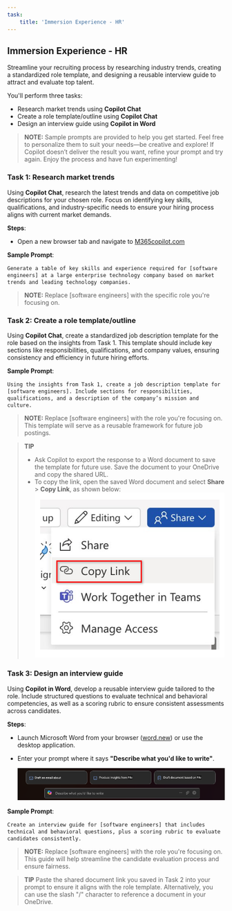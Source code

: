 ```yaml
---
task:
    title: 'Immersion Experience - HR'
---
```


## Immersion Experience - HR

Streamline your recruiting process by researching industry trends, creating a standardized role template, and designing a reusable interview guide to attract and evaluate top talent.

You'll perform three tasks:

- Research market trends using  **Copilot Chat**
- Create a role template/outline using **Copilot Chat**
- Design an interview guide using **Copilot in Word**

> **NOTE:** Sample prompts are provided to help you get started. Feel free to personalize them to suit your needs—be creative and explore! If Copilot doesn’t deliver the result you want, refine your prompt and try again. Enjoy the process and have fun experimenting!

### Task 1: Research market trends

Using **Copilot Chat**, research the latest trends and data on competitive job descriptions for your chosen role. Focus on identifying key skills, qualifications, and industry-specific needs to ensure your hiring process aligns with current market demands.

**Steps**:

- Open a new browser tab and navigate to [M365copilot.com](https://m365copilot.com/)

**Sample Prompt**:

```text
Generate a table of key skills and experience required for [software engineers] at a large enterprise technology company based on market trends and leading technology companies.
```

> **NOTE:** Replace [software engineers] with the specific role you're focusing on.

### Task 2: Create a role template/outline

Using **Copilot Chat**, create a standardized job description template for the role based on the insights from Task 1. This template should include key sections like responsibilities, qualifications, and company values, ensuring consistency and efficiency in future hiring efforts.

**Sample Prompt**:

```text
Using the insights from Task 1, create a job description template for [software engineers]. Include sections for responsibilities, qualifications, and a description of the company’s mission and culture.
```

> **NOTE:** Replace [software engineers] with the role you're focusing on. This template will serve as a reusable framework for future job postings.

> **TIP**  
>
> - Ask Copilot to export the response to a Word document to save the template for future use. Save the document to your OneDrive and copy the shared URL.
> - To copy the link, open the saved Word document and select **Share** > **Copy Link**, as shown below:  
> ![Share link.](../Demos/Media/share-menu-with-copy-link-9fd1c60a.png)

### Task 3: Design an interview guide

Using **Copilot in Word**, develop a reusable interview guide tailored to the role. Include structured questions to evaluate technical and behavioral competencies, as well as a scoring rubric to ensure consistent assessments across candidates.

**Steps**:

- Launch Microsoft Word from your browser ([word.new](https://word.new)) or use the desktop application.
- Enter your prompt where it says **"Describe what you'd like to write"**.

    ![screenshot showing Copilot in Word.](../Prompts/Media/draft-with-copilot.png)

**Sample Prompt**:

```text
Create an interview guide for [software engineers] that includes technical and behavioral questions, plus a scoring rubric to evaluate candidates consistently.
```

> **NOTE:** Replace [software engineers] with the role you're focusing on. This guide will help streamline the candidate evaluation process and ensure fairness.

> **TIP** Paste the shared document link you saved in Task 2 into your prompt to ensure it aligns with the role template. Alternatively, you can use the slash "/" character to reference a document in your OneDrive.
